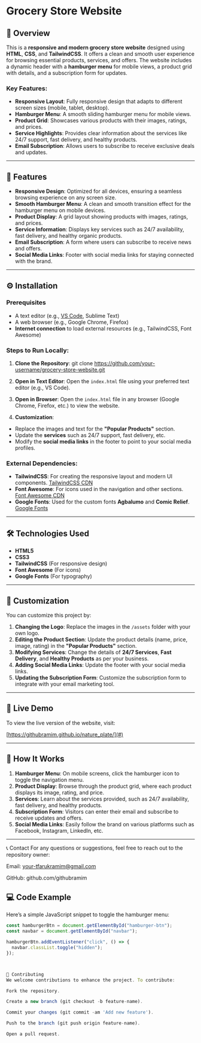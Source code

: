 # Grocery Store Website

## 📜 Overview

This is a **responsive and modern grocery store website** designed using **HTML**, **CSS**, and **TailwindCSS**. It offers a clean and smooth user experience for browsing essential products, services, and offers. The website includes a dynamic header with a **hamburger menu** for mobile views, a product grid with details, and a subscription form for updates.

### Key Features:
- **Responsive Layout**: Fully responsive design that adapts to different screen sizes (mobile, tablet, desktop).
- **Hamburger Menu**: A smooth sliding hamburger menu for mobile views.
- **Product Grid**: Showcases various products with their images, ratings, and prices.
- **Service Highlights**: Provides clear information about the services like 24/7 support, fast delivery, and healthy products.
- **Email Subscription**: Allows users to subscribe to receive exclusive deals and updates.

---

## 🎨 Features

- **Responsive Design**: Optimized for all devices, ensuring a seamless browsing experience on any screen size.
- **Smooth Hamburger Menu**: A clean and smooth transition effect for the hamburger menu on mobile devices.
- **Product Display**: A grid layout showing products with images, ratings, and prices.
- **Service Information**: Displays key services such as 24/7 availability, fast delivery, and healthy organic products.
- **Email Subscription**: A form where users can subscribe to receive news and offers.
- **Social Media Links**: Footer with social media links for staying connected with the brand.

---

## ⚙️ Installation

### Prerequisites
- A text editor (e.g., [VS Code](https://code.visualstudio.com/), Sublime Text)
- A web browser (e.g., Google Chrome, Firefox)
- **Internet connection** to load external resources (e.g., TailwindCSS, Font Awesome)

### Steps to Run Locally:

1. **Clone the Repository**:
    git clone https://github.com/your-username/grocery-store-website.git


2. **Open in Text Editor**:
Open the `index.html` file using your preferred text editor (e.g., VS Code).

3. **Open in Browser**:
Open the `index.html` file in any browser (Google Chrome, Firefox, etc.) to view the website.

4. **Customization**:
- Replace the images and text for the **"Popular Products"** section.
- Update the **services** such as 24/7 support, fast delivery, etc.
- Modify the **social media links** in the footer to point to your social media profiles.


### External Dependencies:

- **TailwindCSS**: For creating the responsive layout and modern UI components. [TailwindCSS CDN](https://cdn.jsdelivr.net/npm/@tailwindcss/browser@4)
- **Font Awesome**: For icons used in the navigation and other sections. [Font Awesome CDN](https://cdnjs.cloudflare.com/ajax/libs/font-awesome/6.7.2/css/all.min.css)
- **Google Fonts**: Used for the custom fonts **Agbalumo** and **Comic Relief**. [Google Fonts](https://fonts.googleapis.com/css2?family=Agbalumo&family=Comic+Relief:wght@400;700&display=swap)

---

## 🛠️ Technologies Used

- **HTML5**
- **CSS3**
- **TailwindCSS** (For responsive design)
- **Font Awesome** (For icons)
- **Google Fonts** (For typography)

---

## 🌟 Customization

You can customize this project by:

1. **Changing the Logo**: Replace the images in the `/assets` folder with your own logo.
2. **Editing the Product Section**: Update the product details (name, price, image, rating) in the **"Popular Products"** section.
3. **Modifying Services**: Change the details of **24/7 Services**, **Fast Delivery**, and **Healthy Products** as per your business.
4. **Adding Social Media Links**: Update the footer with your social media links.
5. **Updating the Subscription Form**: Customize the subscription form to integrate with your email marketing tool.

---

## 🚀 Live Demo

To view the live version of the website, visit:

[https://githubramim.github.io/nature_plate/](#) 

---

## 📱 How It Works

1. **Hamburger Menu**: On mobile screens, click the hamburger icon to toggle the navigation menu.
2. **Product Display**: Browse through the product grid, where each product displays its image, rating, and price.
3. **Services**: Learn about the services provided, such as 24/7 availability, fast delivery, and healthy products.
4. **Subscription Form**: Visitors can enter their email and subscribe to receive updates and offers.
5. **Social Media Links**: Easily follow the brand on various platforms such as Facebook, Instagram, LinkedIn, etc.

---

📞 Contact
For any questions or suggestions, feel free to reach out to the repository owner:

Email: your-tfarukramim@gmail.com

GitHub: github.com/githubramim

## 💻 Code Example

Here’s a simple JavaScript snippet to toggle the hamburger menu:

```javascript
const hamburgerBtn = document.getElementById("hamburger-btn");
const navbar = document.getElementById("navbar");

hamburgerBtn.addEventListener("click", () => {
  navbar.classList.toggle("hidden");
});



🤝 Contributing
We welcome contributions to enhance the project. To contribute:

Fork the repository.

Create a new branch (git checkout -b feature-name).

Commit your changes (git commit -am 'Add new feature').

Push to the branch (git push origin feature-name).

Open a pull request.


